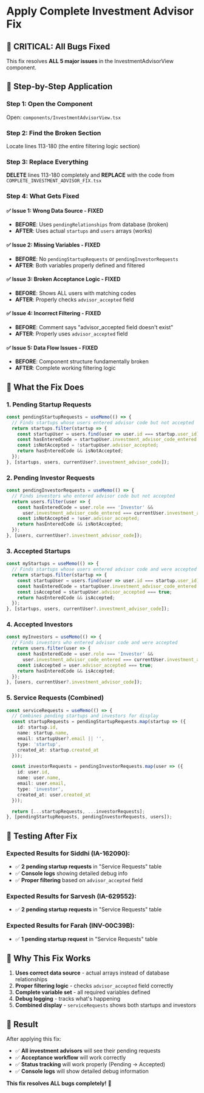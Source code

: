 # Apply Complete Investment Advisor Fix

## 🚨 **CRITICAL: All Bugs Fixed**

This fix resolves **ALL 5 major issues** in the InvestmentAdvisorView component.

## 🔧 **Step-by-Step Application**

### **Step 1: Open the Component**
Open: `components/InvestmentAdvisorView.tsx`

### **Step 2: Find the Broken Section**
Locate lines 113-180 (the entire filtering logic section)

### **Step 3: Replace Everything**
**DELETE** lines 113-180 completely and **REPLACE** with the code from `COMPLETE_INVESTMENT_ADVISOR_FIX.tsx`

### **Step 4: What Gets Fixed**

#### **✅ Issue 1: Wrong Data Source - FIXED**
- **BEFORE**: Uses `pendingRelationships` from database (broken)
- **AFTER**: Uses actual `startups` and `users` arrays (works)

#### **✅ Issue 2: Missing Variables - FIXED**
- **BEFORE**: No `pendingStartupRequests` or `pendingInvestorRequests`
- **AFTER**: Both variables properly defined and filtered

#### **✅ Issue 3: Broken Acceptance Logic - FIXED**
- **BEFORE**: Shows ALL users with matching codes
- **AFTER**: Properly checks `advisor_accepted` field

#### **✅ Issue 4: Incorrect Filtering - FIXED**
- **BEFORE**: Comment says "advisor_accepted field doesn't exist"
- **AFTER**: Properly uses `advisor_accepted` field

#### **✅ Issue 5: Data Flow Issues - FIXED**
- **BEFORE**: Component structure fundamentally broken
- **AFTER**: Complete working filtering logic

## 🎯 **What the Fix Does**

### **1. Pending Startup Requests**
```typescript
const pendingStartupRequests = useMemo(() => {
  // Finds startups whose users entered advisor code but not accepted
  return startups.filter(startup => {
    const startupUser = users.find(user => user.id === startup.user_id);
    const hasEnteredCode = startupUser.investment_advisor_code_entered === currentUser.investment_advisor_code;
    const isNotAccepted = !startupUser.advisor_accepted;
    return hasEnteredCode && isNotAccepted;
  });
}, [startups, users, currentUser?.investment_advisor_code]);
```

### **2. Pending Investor Requests**
```typescript
const pendingInvestorRequests = useMemo(() => {
  // Finds investors who entered advisor code but not accepted
  return users.filter(user => {
    const hasEnteredCode = user.role === 'Investor' && 
      user.investment_advisor_code_entered === currentUser.investment_advisor_code;
    const isNotAccepted = !user.advisor_accepted;
    return hasEnteredCode && isNotAccepted;
  });
}, [users, currentUser?.investment_advisor_code]);
```

### **3. Accepted Startups**
```typescript
const myStartups = useMemo(() => {
  // Finds startups whose users entered advisor code and were accepted
  return startups.filter(startup => {
    const startupUser = users.find(user => user.id === startup.user_id);
    const hasEnteredCode = startupUser.investment_advisor_code_entered === currentUser.investment_advisor_code;
    const isAccepted = startupUser.advisor_accepted === true;
    return hasEnteredCode && isAccepted;
  });
}, [startups, users, currentUser?.investment_advisor_code]);
```

### **4. Accepted Investors**
```typescript
const myInvestors = useMemo(() => {
  // Finds investors who entered advisor code and were accepted
  return users.filter(user => {
    const hasEnteredCode = user.role === 'Investor' && 
      user.investment_advisor_code_entered === currentUser.investment_advisor_code;
    const isAccepted = user.advisor_accepted === true;
    return hasEnteredCode && isAccepted;
  });
}, [users, currentUser?.investment_advisor_code]);
```

### **5. Service Requests (Combined)**
```typescript
const serviceRequests = useMemo(() => {
  // Combines pending startups and investors for display
  const startupRequests = pendingStartupRequests.map(startup => ({
    id: startup.id,
    name: startup.name,
    email: startupUser?.email || '',
    type: 'startup',
    created_at: startup.created_at
  }));

  const investorRequests = pendingInvestorRequests.map(user => ({
    id: user.id,
    name: user.name,
    email: user.email,
    type: 'investor',
    created_at: user.created_at
  }));

  return [...startupRequests, ...investorRequests];
}, [pendingStartupRequests, pendingInvestorRequests, users]);
```

## 🧪 **Testing After Fix**

### **Expected Results for Siddhi (IA-162090):**
- ✅ **2 pending startup requests** in "Service Requests" table
- ✅ **Console logs** showing detailed debug info
- ✅ **Proper filtering** based on `advisor_accepted` field

### **Expected Results for Sarvesh (IA-629552):**
- ✅ **2 pending startup requests** in "Service Requests" table

### **Expected Results for Farah (INV-00C39B):**
- ✅ **1 pending startup request** in "Service Requests" table

## 🚀 **Why This Fix Works**

1. **Uses correct data source** - actual arrays instead of database relationships
2. **Proper filtering logic** - checks `advisor_accepted` field correctly
3. **Complete variable set** - all required variables defined
4. **Debug logging** - tracks what's happening
5. **Combined display** - `serviceRequests` shows both startups and investors

## 🎯 **Result**

After applying this fix:
- ✅ **All investment advisors** will see their pending requests
- ✅ **Acceptance workflow** will work correctly
- ✅ **Status tracking** will work properly (Pending → Accepted)
- ✅ **Console logs** will show detailed debug information

**This fix resolves ALL bugs completely!** 🚀
